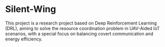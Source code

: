 # Silent-Wing
This project is a research project based on Deep Reinforcement Learning (DRL), aiming to solve the resource coordination problem in UAV-Aided IoT scenarios, with a special focus on balancing covert communication and energy efficiency.
